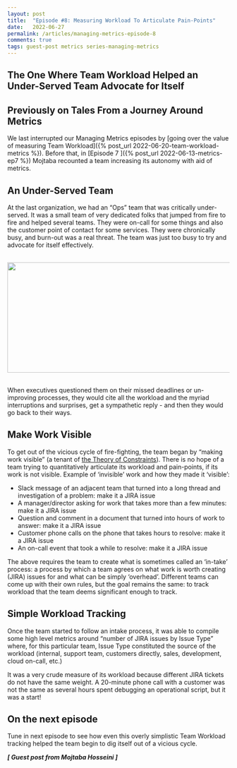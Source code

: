 ```yaml
---
layout: post
title:  "Episode #8: Measuring Workload To Articulate Pain-Points"
date:   2022-06-27
permalink: /articles/managing-metrics-episode-8
comments: true
tags: guest-post metrics series-managing-metrics
---
```


## The One Where Team Workload Helped an Under-Served Team Advocate for Itself

## Previously on Tales From a Journey Around Metrics

We last interrupted our Managing Metrics episodes by [going over the value of measuring Team Workload]({% post_url 2022-06-20-team-workload-metrics %}). Before that, in [Episode 7 ]({% post_url 2022-06-13-metrics-ep7 %}) Mojtaba recounted a team increasing its autonomy with aid of metrics. 

## An Under-Served Team

At the last organization, we had an “Ops” team that was critically under-served. It was a small team of very dedicated folks that jumped from fire to fire and helped several teams. They were on-call for some things and also the customer point of contact for some services. They were chronically busy, and burn-out was a real threat. The team was just too busy to try and advocate for itself effectively.

<br>

<div id="blog-photo">
	<img src="https://cdn.zappy.app/cf2280553c82dcbed4ca886c7327b354.png" alt="" width="600" height="250">
</div>

<br>

When executives questioned them on their missed deadlines or un-improving processes, they would cite all the workload and the myriad interruptions and surprises, get a sympathetic reply - and then they would go back to their ways. 

## Make Work Visible

To get out of the vicious cycle of fire-fighting, the team began by “making work visible” (a tenant of [the Theory of Constraints](https://www.leanproduction.com/theory-of-constraints/)). There is no hope of a team trying to quantitatively articulate its workload and pain-points, if its work is not visible. Example of ‘invisible’ work and how they made it ‘visible’:

- Slack message of an adjacent team that turned into a long thread and investigation of a problem: make it a JIRA issue
- A manager/director asking for work that takes more than a few minutes: make it a JIRA issue
- Question and comment in a document that turned into hours of work to answer: make it a JIRA issue
- Customer phone calls on the phone that takes hours to resolve: make it a JIRA issue
- An on-call event that took a while to resolve: make it a JIRA issue

The above requires the team to create what is sometimes called an ‘in-take’ process: a process by which a team agrees on what work is worth creating (JIRA) issues for and what can be simply ‘overhead’. Different teams can come up with their own rules, but the goal remains the same: to track workload that the team deems significant enough to track. 

## Simple Workload Tracking

Once the team started to follow an intake process, it was able to compile some high level metrics around “number of JIRA issues by Issue Type” where, for this particular team, Issue Type constituted the source of the workload (internal, support team, customers directly, sales, development, cloud on-call, etc.) 

It was a very crude measure of its workload because different JIRA tickets do not have the same weight. A 20-minute phone call with a customer was not the same as several hours spent debugging an operational script, but it was a start!

## On the next episode

Tune in next episode to see how even this overly simplistic Team Workload tracking helped the team begin to dig itself out of a vicious cycle.

_**[ Guest post from Mojtaba Hosseini ]**_